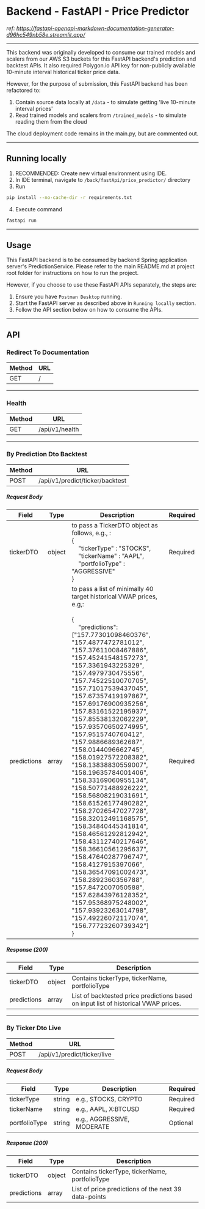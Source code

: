 # Backend - FastAPI - Price Predictor
_ref: https://fastapi-openapi-markdown-documentation-generator-d96hc549nb58e.streamlit.app/_

---
This backend was originally developed to consume our trained models and scalers from our 
AWS S3 buckets for this FastAPI backend's prediction and backtest APIs. It also required 
Polygon.io API key for non-publicly available 10-minute interval historical ticker price data.

However, for the purpose of submission, this FastAPI backend has been refactored to:
1. Contain source data locally at `/data` - to simulate getting 'live 10-minute interval prices'
2. Read trained models and scalers from `/trained_models` - to simulate reading them from the cloud

The cloud deployment code remains in the main.py, but are commented out.

---
## Running locally

1. RECOMMENDED: Create new virtual environment using IDE.
2. In IDE terminal, navigate to `/back/fastApi/price_predictor/` directory
3. Run 
```bash 
pip install --no-cache-dir -r requirements.txt
```
4. Execute command 
```bash 
fastapi run
```

---
## Usage
This FastAPI backend is to be consumed by backend Spring application server's PredictionService.
Please refer to the main README.md at project root folder for instructions on how to run the project.

However, if you choose to use these FastAPI APIs separately, the steps are:

1. Ensure you have `Postman Desktop` running.
2. Start the FastAPI server as described above in `Running locally` section.
3. Follow the API section below on how to consume the APIs.

---
## API


### Redirect To Documentation

| Method | URL |
|--------|-----|
| GET | / |


---

### Health

| Method | URL |
|--------|-----|
| GET | /api/v1/health |

---

### By Prediction Dto Backtest

| Method | URL |
|--------|-----|
| POST | /api/v1/predict/ticker/backtest |


##### Request Body
| Field | Type | Description                                                                                                                                                                                                                                                                                                                                                                                                                                                                                                                                                                                                                                                                                                                                                                                                                                                                                                                                                                                | Required |
|-------|------|--------------------------------------------------------------------------------------------------------------------------------------------------------------------------------------------------------------------------------------------------------------------------------------------------------------------------------------------------------------------------------------------------------------------------------------------------------------------------------------------------------------------------------------------------------------------------------------------------------------------------------------------------------------------------------------------------------------------------------------------------------------------------------------------------------------------------------------------------------------------------------------------------------------------------------------------------------------------------------------------|----------|
| tickerDTO | object | to pass a TickerDTO object as follows, e.g., :<br/>{ <br/>&nbsp;&nbsp;&nbsp;&nbsp;"tickerType" : "STOCKS",<br/>&nbsp;&nbsp;&nbsp;&nbsp;"tickerName" : "AAPL",<br/>&nbsp;&nbsp;&nbsp;&nbsp;"portfolioType" : "AGGRESSIVE"<br/>}                                                                                                                                                                                                                                                                                                                                                                                                                                                                                                                                                                                                                                                                                                                                                             | Required |
| predictions | array | to pass a list of minimally 40 target historical VWAP prices, e.g,: <br/><br/>{<br/>&nbsp;&nbsp;&nbsp;&nbsp;"predictions": ["157.77301098460376", "157.4877472781012", "157.37611008467886", "157.45241548157273", "157.3361943225329", "157.4979730475556", "157.74522510070705", "157.71017539437045", "157.67357419197867", "157.69176900935256", "157.83161522195937", "157.85538132062229", "157.93570650274995", "157.9515740760412", "157.9886689362687", "158.0144096662745", "158.01927572208382", "158.13838830559007", "158.19635784001406", "158.33169060955134", "158.50771488926222", "158.56808219031691", "158.61526177490282", "158.27026547027728", "158.32012491168575", "158.34840445341814", "158.46561292812942", "158.43112740217646", "158.36610561295637", "158.47640287796747", "158.4127915397066", "158.36547091002473", "158.2892360356788", "157.8472007050588", "157.62843976128352", "157.95368975248002", "157.93923263014798", "157.49226072117074", "156.77723260739342"]<br/>} | Required |

##### Response (200)
| Field | Type | Description                                                                         |
|-------|------|-------------------------------------------------------------------------------------|
| tickerDTO | object | Contains tickerType, tickerName, portfolioType                                      |
| predictions | array | List of backtested price predictions based on input list of historical VWAP prices. |

---

### By Ticker Dto Live

| Method | URL |
|--------|-----|
| POST | /api/v1/predict/ticker/live |


##### Request Body
| Field | Type | Description                | Required |
|-------|------|----------------------------|----------|
| tickerType | string | e.g., STOCKS, CRYPTO       | Required |
| tickerName | string | e.g., AAPL, X:BTCUSD       | Required |
| portfolioType | string | e.g., AGGRESSIVE, MODERATE | Optional |

##### Response (200)
| Field | Type | Description                                          |
|-------|------|------------------------------------------------------|
| tickerDTO | object | Contains tickerType, tickerName, portfolioType       |
| predictions | array | List of price predictions of the next 39 data-points |
